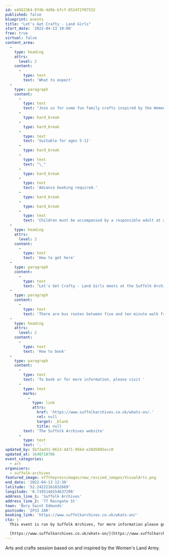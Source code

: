 ```yaml
---
id: e4562364-97db-4d9b-b7cf-8524f2f07532
published: false
blueprint: events
title: "Let's Get Crafty - Land Girls"
start_date: '2022-04-13 10:00'
free: true
virtual: false
content_area:
  -
    type: heading
    attrs:
      level: 2
    content:
      -
        type: text
        text: 'What to expect'
  -
    type: paragraph
    content:
      -
        type: text
        text: "Join us for some fun family crafts inspired by the Women’s Land Army.\_"
      -
        type: hard_break
      -
        type: hard_break
      -
        type: text
        text: 'Suitable for ages 5-11'
      -
        type: hard_break
      -
        type: text
        text: "\_"
      -
        type: hard_break
      -
        type: text
        text: 'Advance booking required.'
      -
        type: hard_break
      -
        type: hard_break
      -
        type: text
        text: 'Children must be accompanied by a responsible adult at all times.'
  -
    type: heading
    attrs:
      level: 2
    content:
      -
        type: text
        text: 'How to get here'
  -
    type: paragraph
    content:
      -
        type: text
        text: "Let's Get Crafty - Land Girls meets at the Suffolk Archives in Bury St Edmunds, IP33 2AR."
  -
    type: paragraph
    content:
      -
        type: text
        text: 'There are bus routes between five and ten minute walk from the venue.'
  -
    type: heading
    attrs:
      level: 2
    content:
      -
        type: text
        text: 'How to book'
  -
    type: paragraph
    content:
      -
        type: text
        text: 'To book or for more information, please visit '
      -
        type: text
        marks:
          -
            type: link
            attrs:
              href: 'https://www.suffolkarchives.co.uk/whats-on/.'
              rel: null
              target: _blank
              title: null
        text: 'The Suffolk Archives website'
      -
        type: text
        text: '. '
updated_by: 5b72ad31-9613-4471-9564-e28d5005ecc0
updated_at: 1648718706
event_categories:
  - art
organisers:
  - suffolk-archives
featured_image: offthepressimages/new_resized_images/VisualArts.png
end_date: '2022-04-13 12:30'
latitude: '52.24222161832669'
longitude: '0.7195140154637296'
address_line_1: 'Suffolk Archives'
address_line_2: '77 Raingate St'
town: 'Bury Saint Edmunds'
postcode: 'IP33 2AR'
booking_link: 'https://www.suffolkarchives.co.uk/whats-on/'
cta: |-
  This event is run by Suffolk Archives, for more information please get in touch via:

  [https://www.suffolkarchives.co.uk/whats-on/](https://www.suffolkarchives.co.uk/whats-on/)
---
```

Arts and crafts session based on and inspired by the Women's Land Army.